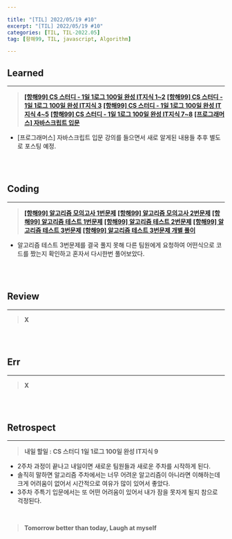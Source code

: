 ```yaml
---

title: "[TIL] 2022/05/19 #10" 
excerpt: "[TIL] 2022/05/19 #10" 
categories: [TIL, TIL-2022.05]
tag: [항해99, TIL, javascript, Algorithm] 

---
```



## Learned
---

> **[[항해99] CS 스터디 - 1일 1로그 100일 완성 IT지식 1~2](https://velog.io/@lilclown/book1)**
> **[[항해99] CS 스터디 - 1일 1로그 100일 완성 IT지식 3](https://velog.io/@lilclown/book2)**
> **[[항해99] CS 스터디 - 1일 1로그 100일 완성 IT지식 4~5](https://velog.io/@lilclown/book3)**
> **[[항해99] CS 스터디 - 1일 1로그 100일 완성 IT지식 7~8](https://velog.io/@lilclown/book4)**
> **[[프로그래머스] 자바스크립트 입문](https://programmers.co.kr/learn/courses/3)**

- [프로그래머스] 자바스크립트 입문 강의를 들으면서 새로 알게된 내용들 추후 별도로 포스팅 예정.

<br><br>

## Coding
---

> **[[항해99] 알고리즘 모의고사 1번문제](https://github.com/lilclown97/hangheo99/blob/main/algorithm/%EB%AA%A8%EC%9D%98%EA%B3%A0%EC%82%AC/1-1.js)**
> **[[항해99] 알고리즘 모의고사 2번문제](https://github.com/lilclown97/hangheo99/blob/main/algorithm/%EB%AA%A8%EC%9D%98%EA%B3%A0%EC%82%AC/1-2.js)**
> **[[항해99] 알고리즘 테스트 1번문제](https://github.com/lilclown97/hangheo99/blob/main/algorithm/%EB%AA%A8%EC%9D%98%EA%B3%A0%EC%82%AC/2-1.js)**
> **[[항해99] 알고리즘 테스트 2번문제](https://github.com/lilclown97/hangheo99/blob/main/algorithm/%EB%AA%A8%EC%9D%98%EA%B3%A0%EC%82%AC/2-2.js)**
> **[[항해99] 알고리즘 테스트 3번문제](https://github.com/lilclown97/hangheo99/blob/main/algorithm/%EB%AA%A8%EC%9D%98%EA%B3%A0%EC%82%AC/2-3-1.js)**
> **[[항해99] 알고리즘 테스트 3번문제 개별 풀이](https://github.com/lilclown97/hangheo99/blob/main/algorithm/%EB%AA%A8%EC%9D%98%EA%B3%A0%EC%82%AC/2-3-2.js)**

- 알고리즘 테스트 3번문제를 결국 풀지 못해 다른 팀원에게 요청하여 어떤식으로 코드를 짰는지 확인하고 혼자서 다시한번 풀어보았다.

<br><br>

## Review
---

> **X**

<br><br>

## Err
---

> **X**

<br><br>

## Retrospect
---

> **내일 할일 : CS 스터디 1일 1로그 100일 완성 IT지식 9**
- 2주차 과정이 끝나고 내일이면 새로운 팀원들과 새로운 주차를 시작하게 된다.
- 솔직히 말하면 알고리즘 주차에서는 너무 어려운 알고리즘이 아니라면 이해하는데 크게 어려움이 없어서 시간적으로 여유가 많이 있어서 좋았다.
- 3주차 주특기 입문에서는 또 어떤 어려움이 있어서 내가 잠을 못자게 될지 참으로 걱정된다.

<br>

> **Tomorrow better than today, Laugh at myself**